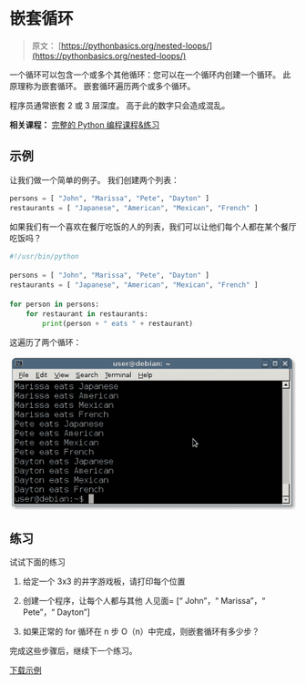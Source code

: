 # 嵌套循环

> 原文： [https://pythonbasics.org/nested-loops/](https://pythonbasics.org/nested-loops/)

一个循环可以包含一个或多个其他循环：您可以在一个循环内创建一个循环。
此原理称为嵌套循环。 嵌套循环遍历两个或多个循环。

程序员通常嵌套 2 或 3 层深度。 高于此的数字只会造成混乱。

**相关课程：** [完整的 Python 编程课程&练习](https://gum.co/dcsp)

## 示例

让我们做一个简单的例子。 我们创建两个列表：

```py
persons = [ "John", "Marissa", "Pete", "Dayton" ]
restaurants = [ "Japanese", "American", "Mexican", "French" ]

```

如果我们有一个喜欢在餐厅吃饭的人的列表，我们可以让他们每个人都在某个餐厅吃饭吗？

```py
#!/usr/bin/python

persons = [ "John", "Marissa", "Pete", "Dayton" ]
restaurants = [ "Japanese", "American", "Mexican", "French" ]

for person in persons:
    for restaurant in restaurants:
        print(person + " eats " + restaurant)

```

这遍历了两个循环：

![nested loop output](img/ced3590bd768580465b8f2fc7dcbf57d.jpg)

## 练习

试试下面的练习

1.  给定一个 3x3 的井字游戏板，请打印每个位置

2.  创建一个程序，让每个人都与其他
    人见面= [“ John”，“ Marissa”，“ Pete”，“ Dayton”]

3.  如果正常的 for 循环在 n 步 O（n）中完成，则嵌套循环有多少步？

完成这些步骤后，继续下一个练习。

[下载示例](https://gum.co/dcsp)